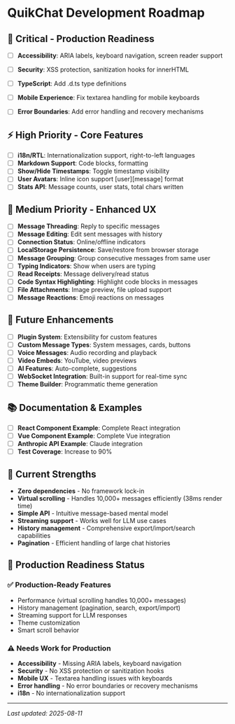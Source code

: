 # QuikChat Development Roadmap

## 🎯 Critical - Production Readiness

- [ ] **Accessibility**: ARIA labels, keyboard navigation, screen reader support
- [ ] **Security**: XSS protection, sanitization hooks for innerHTML
- [ ] **TypeScript**: Add .d.ts type definitions
- [ ] **Mobile Experience**: Fix textarea handling for mobile keyboards
- [ ] **Error Boundaries**: Add error handling and recovery mechanisms


## ⚡ High Priority - Core Features

- [ ] **i18n/RTL**: Internationalization support, right-to-left languages
- [ ] **Markdown Support**: Code blocks, formatting
- [ ] **Show/Hide Timestamps**: Toggle timestamp visibility
- [ ] **User Avatars**: Inline icon support [user][message] format
- [ ] **Stats API**: Message counts, user stats, total chars written

## 📱 Medium Priority - Enhanced UX

- [ ] **Message Threading**: Reply to specific messages
- [ ] **Message Editing**: Edit sent messages with history
- [ ] **Connection Status**: Online/offline indicators
- [ ] **LocalStorage Persistence**: Save/restore from browser storage
- [ ] **Message Grouping**: Group consecutive messages from same user
- [ ] **Typing Indicators**: Show when users are typing
- [ ] **Read Receipts**: Message delivery/read status
- [ ] **Code Syntax Highlighting**: Highlight code blocks in messages
- [ ] **File Attachments**: Image preview, file upload support
- [ ] **Message Reactions**: Emoji reactions on messages

## 🔮 Future Enhancements

- [ ] **Plugin System**: Extensibility for custom features
- [ ] **Custom Message Types**: System messages, cards, buttons
- [ ] **Voice Messages**: Audio recording and playback
- [ ] **Video Embeds**: YouTube, video previews
- [ ] **AI Features**: Auto-complete, suggestions
- [ ] **WebSocket Integration**: Built-in support for real-time sync
- [ ] **Theme Builder**: Programmatic theme generation

## 📚 Documentation & Examples

- [ ] **React Component Example**: Complete React integration
- [ ] **Vue Component Example**: Complete Vue integration
- [ ] **Anthropic API Example**: Claude integration
- [ ] **Test Coverage**: Increase to 90%

## 💪 Current Strengths

- **Zero dependencies** - No framework lock-in
- **Virtual scrolling** - Handles 10,000+ messages efficiently (38ms render time)
- **Simple API** - Intuitive message-based mental model
- **Streaming support** - Works well for LLM use cases
- **History management** - Comprehensive export/import/search capabilities
- **Pagination** - Efficient handling of large chat histories

## 🎯 Production Readiness Status

### ✅ Production-Ready Features
- Performance (virtual scrolling handles 10,000+ messages)
- History management (pagination, search, export/import)
- Streaming support for LLM responses
- Theme customization
- Smart scroll behavior

### ⚠️ Needs Work for Production
- **Accessibility** - Missing ARIA labels, keyboard navigation
- **Security** - No XSS protection or sanitization hooks
- **Mobile UX** - Textarea handling issues with keyboards
- **Error handling** - No error boundaries or recovery mechanisms
- **i18n** - No internationalization support

---
*Last updated: 2025-08-11*
